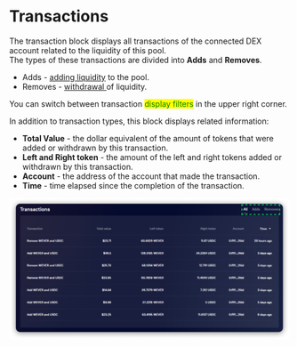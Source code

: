 # Transactions

The transaction block displays all transactions of the connected DEX account related to the liquidity of this pool.\
The types of these transactions are divided into **Adds** and **Removes**.

* Adds - [adding liquidity](../../how-to/add-liquidity.md) to the pool.
* Removes - [withdrawal ](../../how-to/withdraw-liquidity.md)of liquidity.

You can switch between transaction <mark style="color:green;">display filters</mark> in the upper right corner.

In addition to transaction types, this block displays related information:

* **Total Value** - the dollar equivalent of the amount of tokens that were added or withdrawn by this transaction.
* **Left and Right token** - the amount of the left and right tokens added or withdrawn by this transaction.
* **Account** - the address of the account that made the transaction.
* **Time** - time elapsed since the completion of the transaction.

![](<../../../../.gitbook/assets/image (139).png>)
